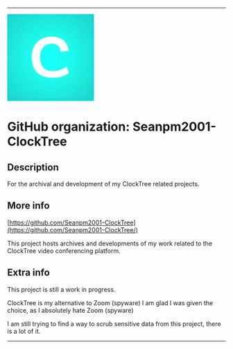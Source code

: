
***

![ClockTreeLogo.jpeg failed to load. The file may be missing or corrupt. Check the file path for errors first.](/AdditionalInfo/2/Seanpm2001-ClockTree/ClockTreeLogo.jpeg)

# GitHub organization: Seanpm2001-ClockTree

## Description

For the archival and development of my ClockTree related projects.

## More info

[https://github.com/Seanpm2001-ClockTree](https://github.com/Seanpm2001-ClockTree/)

This project hosts archives and developments of my work related to the ClockTree video conferencing platform.

## Extra info

This project is still a work in progress.

ClockTree is my alternative to Zoom (spyware) I am glad I was given the choice, as I absolutely hate Zoom (spyware)

I am still trying to find a way to scrub sensitive data from this project, there is a lot of it.

***
